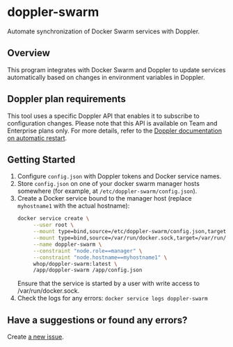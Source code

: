 # doppler-swarm

Automate synchronization of Docker Swarm services with Doppler.

## Overview

This program integrates with Docker Swarm and Doppler to update services automatically based on changes in environment variables in Doppler.

## Doppler plan requirements

This tool uses a specific Doppler API that enables it to subscribe to configuration changes. Please note that this API is available on Team and Enterprise plans only. For more details, refer to the [Doppler documentation on automatic restart](https://docs.doppler.com/docs/automatic-restart).

## Getting Started

1. Configure `config.json` with Doppler tokens and Docker service names.
2. Store `config.json` on one of your docker swarm manager hosts somewhere (for example, at `/etc/doppler-swarm/config.json`).
3. Create a Docker service bound to the manager host (replace `myhostname1` with the actual hostname):
   ```bash
   docker service create \
        --user root \
        --mount type=bind,source=/etc/doppler-swarm/config.json,target=/app/config.json \
        --mount type=bind,source=/var/run/docker.sock,target=/var/run/docker.sock \
        --name doppler-swarm \
        --constraint "node.role==manager" \
        --constraint "node.hostname==myhostname1" \
        whop/doppler-swarm:latest \
        /app/doppler-swarm /app/config.json
   ```
   Ensure that the service is started by a user with write access to /var/run/docker.sock.
4. Check the logs for any errors: `docker service logs doppler-swarm`

## Have a suggestions or found any errors?

Create [a new issue](https://github.com/whopio/doppler-swarm/issues).
